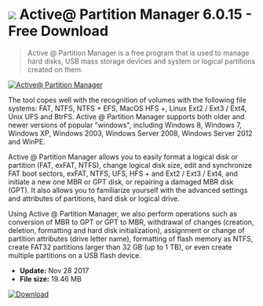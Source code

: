 # ![](https://cdn.softexe.net/static/icon/d/active-partition-manager-10748.png) Active@ Partition Manager 6.0.15 - Free Download

> Active @ Partition Manager is a free program that is used to manage hard disks, USB mass storage devices and system or logical partitions created on them.

[![Active@ Partition Manager](https:https://tse1.explicit.bing.net/th?id=OIP.BdOnzbznw8u37vsPLvk6pgHaEr&pid=Api)](https://softexe.net/win/disks-files/hdd-utilities/active-partition-manager:pRgdh.html)

The tool copes well with the recognition of volumes with the following file systems: FAT, NTFS, NTFS + EFS, MacOS HFS +, Linux Ext2 / Ext3 / Ext4, Unix UFS and BtrFS. Active @ Partition Manager supports both older and newer versions of popular "windows", including Windows 8, Windows 7, Windows XP, Windows 2003, Windows Server 2008, Windows Server 2012 and WinPE.  
 
 Active @ Partition Manager allows you to easily format a logical disk or partition (FAT, exFAT, NTFS), change logical disk size, edit and synchronize FAT boot sectors, exFAT, NTFS, UFS, HFS + and Ext2 / Ext3 / Ext4, and initiate a new one MBR or GPT disk, or repairing a damaged MBR disk (GPT). It also allows you to familiarize yourself with the advanced settings and attributes of partitions, hard disk or logical drive.  
 
 Using Active @ Partition Manager, we also perform operations such as conversion of MBR to GPT or GPT to MBR, withdrawal of changes (creation, deletion, formatting and hard disk initialization), assignment or change of partition attributes (drive letter name), formatting of flash memory as NTFS, create FAT32 partitions larger than 32 GB (up to 1 TB), or even create multiple partitions on a USB flash device.


- **Update:** Nov 28 2017
- **File size:** 19.46 MB

[![Download](https://cdn.softexe.net/static/img/download.png)](https://softexe.net/win/disks-files/hdd-utilities/active-partition-manager:pRgdh.html)

